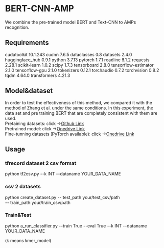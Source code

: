 # BERT-CNN-AMP
We combine the pre-trained model BERT and Text-CNN to AMPs recognition.

## Requirements
cudatoolkit	10.1.243
cudnn	7.6.5
dataclasses	0.8
datasets	2.4.0
huggingface_hub	0.9.1
python	3.7.13
pytorch	1.7.1
readline	8.1.2
requests	2.28.1
scikit-learn	1.0.2
scipy	1.7.3
tensorboard	2.8.0
tensorflow-estimator	2.1.0
tensorflow-gpu	2.1.0
tokenizers	0.12.1
torchaudio	0.7.2
torchvision	0.8.2
tqdm	4.64.0
transformers	4.21.3

## Model&dataset

In order to test the effectiveness of this method, we compared it with the method of Zhang et al. under the same conditions. In this experiment, the data set and pre training BERT that are completely consistent with them are used.\
Pretaining datasets: click ->[Github Link](https://github.com/BioSequenceAnalysis/Bert-Protein)
\
Pretrained model: click ->[Onedrive Link](https://4wgz12-my.sharepoint.com/:u:/g/personal/admin_4wgz12_onmicrosoft_com/EYnBCEVyN4FKjsSgAUgIDPMBQ6grhDA7_COYEOmu_FB5og?e=d9eaCQ)
\
Fine-tunning datasets (PyTorch available): click ->[Onedrive Link](https://4wgz12-my.sharepoint.com/:u:/g/personal/admin_4wgz12_onmicrosoft_com/ES_Sj5aTpNlGvzETY700tIoBJgDrNk7AOBo-qadIfOyV3w?e=vkC0tY
)


## Usage

### tfrecord dataset 2 csv format
python tf2csv.py --k INT --dataname YOUR_DATA_NAME

### csv 2 datasets
python create_dataset.py -- test_path your/test_csv/path\
-- train_path your/train_csv/path

### Train&Test
python a_run_classifier.py --train True --eval True --k INT --dataname YOUR_DATA_NAME

(k means *k*mer_model)

